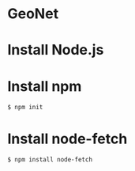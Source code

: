 # GeoNet

# Install Node.js

# Install npm
```
$ npm init
```

# Install node-fetch
```
$ npm install node-fetch
```
